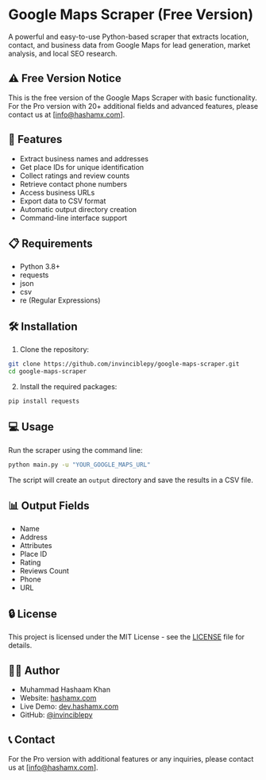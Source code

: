# Google Maps Scraper (Free Version)

A powerful and easy-to-use Python-based scraper that extracts location, contact, and business data from Google Maps for lead generation, market analysis, and local SEO research.

## ⚠️ Free Version Notice
This is the free version of the Google Maps Scraper with basic functionality. For the Pro version with 20+ additional fields and advanced features, please contact us at [info@hashamx.com].

## 🚀 Features
- Extract business names and addresses
- Get place IDs for unique identification
- Collect ratings and review counts
- Retrieve contact phone numbers
- Access business URLs
- Export data to CSV format
- Automatic output directory creation
- Command-line interface support

## 📋 Requirements
- Python 3.8+
- requests
- json
- csv
- re (Regular Expressions)

## 🛠️ Installation
1. Clone the repository:
```bash
git clone https://github.com/invinciblepy/google-maps-scraper.git
cd google-maps-scraper
```

2. Install the required packages:
```bash
pip install requests
```

## 💻 Usage
Run the scraper using the command line:
```bash
python main.py -u "YOUR_GOOGLE_MAPS_URL"
```

The script will create an `output` directory and save the results in a CSV file.

## 📊 Output Fields
- Name
- Address
- Attributes
- Place ID
- Rating
- Reviews Count
- Phone
- URL

## 🔒 License
This project is licensed under the MIT License - see the [LICENSE](LICENSE) file for details.

## 👨‍💻 Author
- Muhammad Hashaam Khan
- Website: [hashamx.com](https://hashamx.com)
- Live Demo: [dev.hashamx.com](https://dev.hashamx.com)
- GitHub: [@invinciblepy](https://github.com/invinciblepy)

## 📞 Contact
For the Pro version with additional features or any inquiries, please contact us at [info@hashamx.com].


